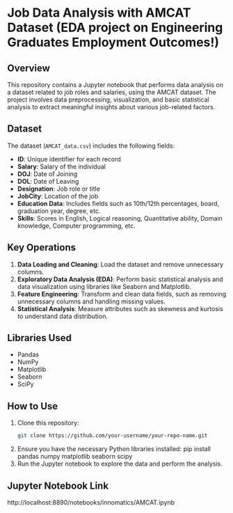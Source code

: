 # Job Data Analysis with AMCAT Dataset (EDA project on Engineering Graduates Employment Outcomes!) 

## Overview
This repository contains a Jupyter notebook that performs data analysis on a dataset related to job roles and salaries, using the AMCAT dataset. The project involves data preprocessing, visualization, and basic statistical analysis to extract meaningful insights about various job-related factors.

## Dataset
The dataset (`AMCAT_data.csv`) includes the following fields:
- **ID**: Unique identifier for each record
- **Salary**: Salary of the individual
- **DOJ**: Date of Joining
- **DOL**: Date of Leaving
- **Designation**: Job role or title
- **JobCity**: Location of the job
- **Education Data**: Includes fields such as 10th/12th percentages, board, graduation year, degree, etc.
- **Skills**: Scores in English, Logical reasoning, Quantitative ability, Domain knowledge, Computer programming, etc.

## Key Operations
1. **Data Loading and Cleaning**: Load the dataset and remove unnecessary columns.
2. **Exploratory Data Analysis (EDA)**: Perform basic statistical analysis and data visualization using libraries like Seaborn and Matplotlib.
3. **Feature Engineering**: Transform and clean data fields, such as removing unnecessary columns and handling missing values.
4. **Statistical Analysis**: Measure attributes such as skewness and kurtosis to understand data distribution.

## Libraries Used
- Pandas
- NumPy
- Matplotlib
- Seaborn
- SciPy

## How to Use
1. Clone this repository:
   ```bash
   git clone https://github.com/your-username/your-repo-name.git

2. Ensure you have the necessary Python libraries installed:
   pip install pandas numpy matplotlib seaborn scipy
3. Run the Jupyter notebook to explore the data and perform the analysis.

## Jupyter Notebook Link
http://localhost:8890/notebooks/innomatics/AMCAT.ipynb
